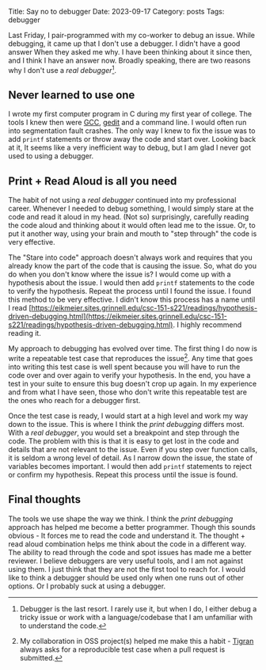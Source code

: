 Title: Say no to debugger
Date: 2023-09-17
Category: posts
Tags: debugger

Last Friday, I pair-programmed with my co-worker to debug an issue. While debugging, it came up that I don't use a debugger. I didn't have a good answer When they asked me why. I have been thinking about it since then, and I think I have an answer now. Broadly speaking, there are two reasons why I don't use a _real debugger_[^1].

## Never learned to use one

I wrote my first computer program in C during my first year of college. The tools I knew then were [GCC](https://gcc.gnu.org/), [gedit](https://help.gnome.org/users/gedit/stable/) and a command line. I would often run into segmentation fault crashes. The only way I knew to fix the issue was to add `printf` statements or throw away the code and start over. Looking back at it, It seems like a very inefficient way to debug, but I am glad I never got used to using a debugger.

## Print + Read Aloud is all you need

The habit of not using a _real debugger_ continued into my professional career. Whenever I needed to debug something, I would simply stare at the code and read it aloud in my head. (Not so) surprisingly, carefully reading the code aloud and thinking about it would often lead me to the issue. Or, to put it another way, using your brain and mouth to "step through" the code is very effective.

The "Stare into code" approach doesn't always work and requires that you already know the part of the code that is causing the issue. So, what do you do when you don't know where the issue is? I would come up with a hypothesis about the issue. I would then add `printf` statements to the code to verify the hypothesis. Repeat the process until I found the issue. I found this method to be very effective. I didn't know this process has a name until I read [https://eikmeier.sites.grinnell.edu/csc-151-s221/readings/hypothesis-driven-debugging.html](https://eikmeier.sites.grinnell.edu/csc-151-s221/readings/hypothesis-driven-debugging.html). I highly recommend reading it.

My approach to debugging has evolved over time. The first thing I do now is write a repeatable test case that reproduces the issue[^2]. Any time that goes into writing this test case is well spent because you will have to run the code over and over again to verify your hypothesis. In the end, you have a test in your suite to ensure this bug doesn't crop up again. In my experience and from what I have seen, those who don't write this repeatable test are the ones who reach for a debugger first.

Once the test case is ready, I would start at a high level and work my way down to the issue. This is where I think the _print debugging_ differs most. With a _real debugger_, you would set a breakpoint and step through the code. The problem with this is that it is easy to get lost in the code and details that are not relevant to the issue. Even if you step over function calls, it is seldom a wrong level of detail. As I narrow down the issue, the state of variables becomes important. I would then add `printf` statements to reject or confirm my hypothesis. Repeat this process until the issue is found. 

## Final thoughts

The tools we use shape the way we think. I think the _print debugging_ approach has helped me become a better programmer. Though this sounds obvious - It forces me to read the code and understand it. The thought + read aloud combination helps me think about the code in a different way. The ability to read through the code and spot issues has made me a better reviewer. I believe debuggers are very useful tools, and I am not against using them. I just think that they are not the first tool to reach for. I would like to think a debugger should be used only when one runs out of other options. Or I probably suck at using a debugger.

[^1]: Debugger is the last resort. I rarely use it, but when I do, I either debug a tricky issue or work with a language/codebase that I am unfamiliar with to understand the code.
[^2]: My collaboration in OSS project(s) helped me make this a habit - [Tigran](https://github.com/tigrannajaryan) always asks for a reproducible test case when a pull request is submitted.
